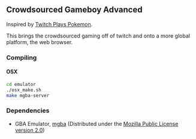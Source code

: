 ## Crowdsourced Gameboy Advanced

Inspired by [Twitch Plays Pokemon](https://www.twitch.tv/twitchplayspokemon).

This brings the crowdsourced gaming off of twitch and onto a more global platform, the web browser.

### Compiling

#### OSX

```bash
cd emulator
./osx_make.sh
make mgba-server
```

### Dependencies

- GBA Emulator, [mgba](https://github.com/mgba-emu/mgba) (Distributed under the [Mozilla Public License version 2.0](https://www.mozilla.org/en-US/MPL/2.0/))
